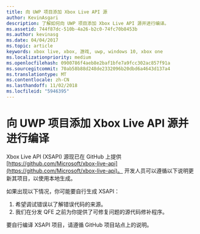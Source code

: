 ```yaml
---
title: 向 UWP 项目添加 Xbox Live API 源
author: KevinAsgari
description: 了解如何向 UWP 项目添加 Xbox Live API 源并进行编译。
ms.assetid: 744f87dc-510b-4a26-b2c0-74fc70b8453b
ms.author: kevinasg
ms.date: 04/04/2017
ms.topic: article
keywords: xbox live, xbox, 游戏, uwp, windows 10, xbox one
ms.localizationpriority: medium
ms.openlocfilehash: 0900786f4aeb8e2baf1bfe7a9fcc302ac857f91a
ms.sourcegitcommit: 70ab58b88d248de2332096b20dbd6a4643d137a4
ms.translationtype: MT
ms.contentlocale: zh-CN
ms.lasthandoff: 11/02/2018
ms.locfileid: "5946395"
---
```

# <a name="add-and-compile-the-xbox-live-apis-source-in-your-uwp-project"></a>向 UWP 项目添加 Xbox Live API 源并进行编译

Xbox Live API (XSAPI) 源现已在 GitHub 上提供[https://github.com/Microsoft/xbox-live-api](https://github.com/Microsoft/xbox-live-api)。 开发人员可以遵循以下说明更新其项目，以使用本地生成。

如果出现以下情况，你可能要自行生成 XSAPI：
1. 希望调试错误以了解错误代码的来源。
1. 我们在分发 QFE 之前为你提供了可修复问题的源代码修补程序。

要自行编译 XSAPI 项目，请遵循 GitHub 项目站点上的说明。
